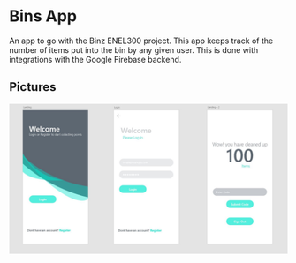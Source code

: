 # Bins App
An app to go with the Binz ENEL300 project. This app keeps track of the number
of items put into the bin by any given user. This is done with integrations
with the Google Firebase backend.

## Pictures
![App Design](wiki/app-design.jpg)
